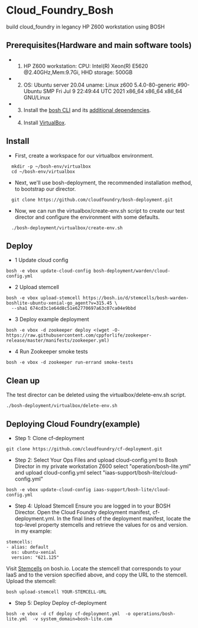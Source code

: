 # Cloud_Foundry_Bosh
build cloud_foundry in legancy HP Z600 workstation using BOSH

## Prerequisites(Hardware and main software tools)
- 1. HP Z600 workstation: CPU: Intel(R) Xeon(R) E5620 @2.40GHz,Mem:9.7Gi, HHD storage: 500GB
- 2. OS: Ubuntu server 20.04 uname: Linux z600 5.4.0-80-generic #90-Ubuntu SMP Fri Jul 9 22:49:44 UTC 2021 x86_64 x86_64 x86_64 GNU/Linux
- 3. Install the [bosh CLI](https://bosh.io/docs/cli-v2-install/) and its [additional dependencies](https://bosh.io/docs/cli-v2-install/#additional-dependencies).
- 4. Install [VirtualBox](https://www.virtualbox.org/wiki/Downloads).

## Install 

- First, create a workspace for our virtualbox environment.
```  
  mkdir -p ~/bosh-env/virtualbox
  cd ~/bosh-env/virtualbox
```
- Next, we'll use bosh-deployment, the recommended installation method, to bootstrap our director.
```
  git clone https://github.com/cloudfoundry/bosh-deployment.git
```
- Now, we can run the virtualbox/create-env.sh script to create our test director and configure the environment with some defaults.
```
  ./bosh-deployment/virtualbox/create-env.sh
```
## Deploy
- 1 Update cloud config
```
bosh -e vbox update-cloud-config bosh-deployment/warden/cloud-config.yml
```
- 2 Upload stemcell
```
bosh -e vbox upload-stemcell https://bosh.io/d/stemcells/bosh-warden-boshlite-ubuntu-xenial-go_agent?v=315.45 \
  --sha1 674cd3c1e64d8c51e62770697a63c07ca04e9bbd
```
- 3 Deploy example deployment
```
bosh -e vbox -d zookeeper deploy <(wget -O- https://raw.githubusercontent.com/cppforlife/zookeeper-release/master/manifests/zookeeper.yml)
```
- 4 Run Zookeeper smoke tests
```
bosh -e vbox -d zookeeper run-errand smoke-tests
```

## Clean up
The test director can be deleted using the virtualbox/delete-env.sh script.
```
./bosh-deployment/virtualbox/delete-env.sh
```
## Deploying Cloud Foundry(example)
- Step 1: Clone cf-deployment
```
git clone https://github.com/cloudfoundry/cf-deployment.git
```
- Step 2: Select Your Ops Files and upload cloud-config.yml to Bosh Director
in my private workstation Z600 select "operation/bosh-lite.yml"
and upload cloud-config.yml select "iaas-support/bosh-lite/cloud-config.yml"
```
bosh -e vbox update-cloud-config iaas-support/bosh-lite/cloud-config.yml
```
- Step 4: Upload Stemcell
Ensure you are logged in to your BOSH Director.
Open the Cloud Foundry deployment manifest, cf-deployment.yml. In the final lines of the deployment manifest, locate the top-level property stemcells and retrieve the values for os and version.
in my example:
```
stemcells:
- alias: default
  os: ubuntu-xenial
  version: "621.125"
```
Visit [Stemcells](https://bosh.io/stemcells) on bosh.io.
Locate the stemcell that corresponds to your IaaS and to the version specified above, and copy the URL to the stemcell.
Upload the stemcell:
```
bosh upload-stemcell YOUR-STEMCELL-URL
```
- Step 5: Deploy
Deploy cf-deployment
```
bosh -e vbox -d cf deploy cf-deployment.yml  -o operations/bosh-lite.yml  -v system_domain=bosh-lite.com
```
